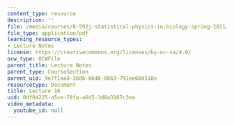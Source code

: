 ```yaml
---
content_type: resource
description: ''
file: /media/courses/8-592j-statistical-physics-in-biology-spring-2011/0df04225a5ce78faa6d53d8a3167c3ea_MIT8_592JS11_lec16.pdf
file_type: application/pdf
learning_resource_types:
- Lecture Notes
license: https://creativecommons.org/licenses/by-nc-sa/4.0/
ocw_type: OCWFile
parent_title: Lecture Notes
parent_type: CourseSection
parent_uid: 9e7f1aa8-38db-6648-8063-791ee60d518e
resourcetype: Document
title: Lecture 16
uid: 0df04225-a5ce-78fa-a6d5-3d8a3167c3ea
video_metadata:
  youtube_id: null
---
```

